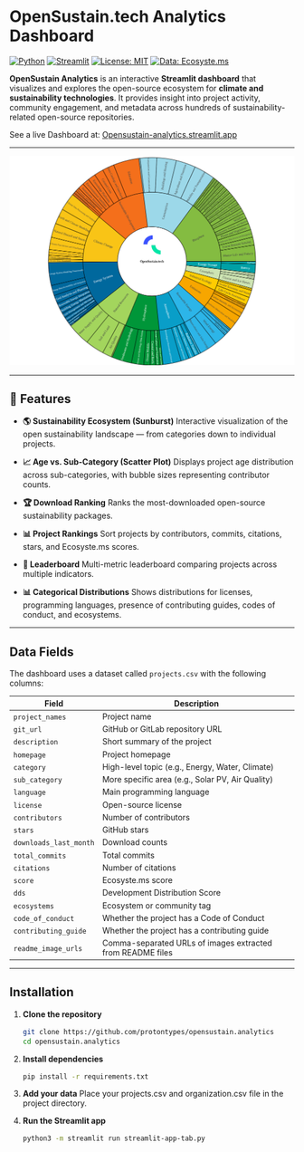#  OpenSustain.tech Analytics Dashboard

[![Python](https://img.shields.io/badge/Python-3.9%2B-blue.svg)](https://www.python.org/)
[![Streamlit](https://img.shields.io/badge/Streamlit-App-red?logo=streamlit)](https://opensustain-analytics.streamlit.app/)
[![License: MIT](https://img.shields.io/badge/License-MIT-green.svg)](LICENSE)
[![Data: Ecosyste.ms](https://img.shields.io/badge/Data%20Backend-Ecosyste.ms-blueviolet)](https://ecosyste.ms)

**OpenSustain Analytics** is an interactive **Streamlit dashboard** that visualizes and explores the open-source ecosystem for **climate and sustainability technologies**.
It provides insight into project activity, community engagement, and metadata across hundreds of sustainability-related open-source repositories.

See a live Dashboard at: [Opensustain-analytics.streamlit.app](https://opensustain-analytics.streamlit.app/)

---

![](ecosystem.png)

---

## 🚀 Features

- **🌎 Sustainability Ecosystem (Sunburst)**
  Interactive visualization of the open sustainability landscape — from categories down to individual projects.

- **📈 Age vs. Sub-Category (Scatter Plot)**
  Displays project age distribution across sub-categories, with bubble sizes representing contributor counts.

- **🏆 Download Ranking**
  Ranks the most-downloaded open-source sustainability packages.

- **📊 Project Rankings**
  Sort projects by contributors, commits, citations, stars, and Ecosyste.ms scores.

- **🏅 Leaderboard**
  Multi-metric leaderboard comparing projects across multiple indicators.

- **📊 Categorical Distributions**
  Shows distributions for licenses, programming languages, presence of contributing guides, codes of conduct, and ecosystems.

---

##  Data Fields

The dashboard uses a dataset called `projects.csv` with the following columns:

| Field | Description |
|--------|-------------|
| `project_names` | Project name |
| `git_url` | GitHub or GitLab repository URL |
| `description` | Short summary of the project |
| `homepage` | Project homepage |
| `category` | High-level topic (e.g., Energy, Water, Climate) |
| `sub_category` | More specific area (e.g., Solar PV, Air Quality) |
| `language` | Main programming language |
| `license` | Open-source license |
| `contributors` | Number of contributors |
| `stars` | GitHub stars |
| `downloads_last_month` | Download counts |
| `total_commits` | Total commits |
| `citations` | Number of citations |
| `score` | Ecosyste.ms score |
| `dds` | Development Distribution Score |
| `ecosystems` | Ecosystem or community tag |
| `code_of_conduct` | Whether the project has a Code of Conduct |
| `contributing_guide` | Whether the project has a contributing guide |
| `readme_image_urls` | Comma-separated URLs of images extracted from README files |

---

##  Installation

1. **Clone the repository**
   ```bash
   git clone https://github.com/protontypes/opensustain.analytics
   cd opensustain.analytics
   ```

2. **Install dependencies**
    ```bash
    pip install -r requirements.txt
    ```
3. **Add your data**
    Place your projects.csv and organization.csv file in the project directory.

4. **Run the Streamlit app**
    ```bash
    python3 -m streamlit run streamlit-app-tab.py
    ```
